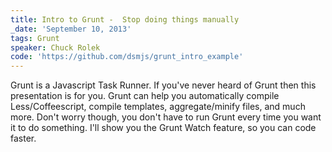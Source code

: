 ```yaml
---
title: Intro to Grunt -  Stop doing things manually
_date: 'September 10, 2013'
tags: Grunt
speaker: Chuck Rolek
code: 'https://github.com/dsmjs/grunt_intro_example'
---
```


Grunt is a Javascript Task Runner. If you've never heard of Grunt then this
presentation is for you. Grunt can help you automatically compile
Less/Coffeescript, compile templates, aggregate/minify files, and much more.
Don't worry though, you don't have to run Grunt every time you want it to do
something. I'll show you the Grunt Watch feature, so you can code faster.
